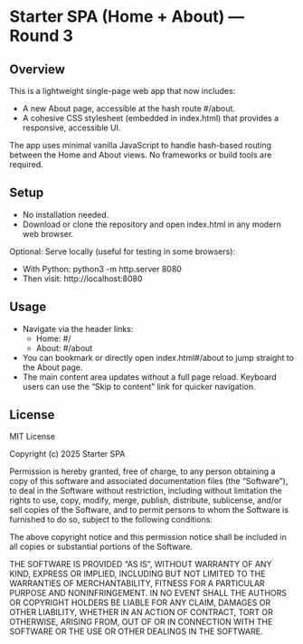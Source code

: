 # Starter SPA (Home + About) — Round 3

## Overview
This is a lightweight single-page web app that now includes:
- A new About page, accessible at the hash route #/about.
- A cohesive CSS stylesheet (embedded in index.html) that provides a responsive, accessible UI.

The app uses minimal vanilla JavaScript to handle hash-based routing between the Home and About views. No frameworks or build tools are required.

## Setup
- No installation needed.
- Download or clone the repository and open index.html in any modern web browser.

Optional: Serve locally (useful for testing in some browsers):
- With Python: python3 -m http.server 8080
- Then visit: http://localhost:8080

## Usage
- Navigate via the header links:
  - Home: #/
  - About: #/about
- You can bookmark or directly open index.html#/about to jump straight to the About page.
- The main content area updates without a full page reload. Keyboard users can use the “Skip to content” link for quicker navigation.

## License
MIT License

Copyright (c) 2025 Starter SPA

Permission is hereby granted, free of charge, to any person obtaining a copy
of this software and associated documentation files (the “Software”), to deal
in the Software without restriction, including without limitation the rights
to use, copy, modify, merge, publish, distribute, sublicense, and/or sell
copies of the Software, and to permit persons to whom the Software is
furnished to do so, subject to the following conditions:

The above copyright notice and this permission notice shall be included in
all copies or substantial portions of the Software.

THE SOFTWARE IS PROVIDED “AS IS”, WITHOUT WARRANTY OF ANY KIND, EXPRESS OR
IMPLIED, INCLUDING BUT NOT LIMITED TO THE WARRANTIES OF MERCHANTABILITY,
FITNESS FOR A PARTICULAR PURPOSE AND NONINFRINGEMENT. IN NO EVENT SHALL THE
AUTHORS OR COPYRIGHT HOLDERS BE LIABLE FOR ANY CLAIM, DAMAGES OR OTHER
LIABILITY, WHETHER IN AN ACTION OF CONTRACT, TORT OR OTHERWISE, ARISING FROM,
OUT OF OR IN CONNECTION WITH THE SOFTWARE OR THE USE OR OTHER DEALINGS IN
THE SOFTWARE.